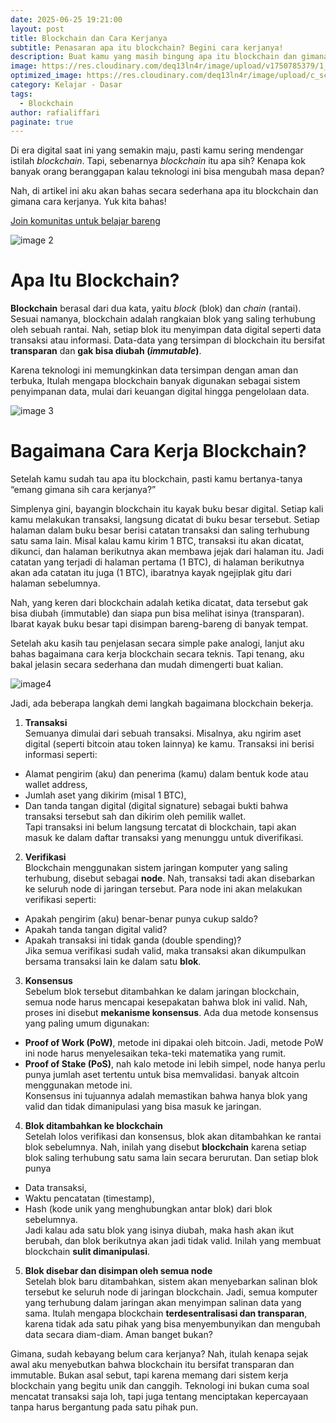```yaml
---
date: 2025-06-25 19:21:00
layout: post
title: Blockchain dan Cara Kerjanya
subtitle: Penasaran apa itu blockchain? Begini cara kerjanya!
description: Buat kamu yang masih bingung apa itu blockchain dan gimana cara kerjanya? Artikel ini cocok buat kamu baca
image: https://res.cloudinary.com/deq13ln4r/image/upload/v1750785379/1_pntka8.png
optimized_image: https://res.cloudinary.com/deq13ln4r/image/upload/c_scale,w_380/v1750785379/1_pntka8.png
category: Kelajar - Dasar
tags:
  - Blockchain
author: rafialiffari
paginate: true
---
```

Di era digital saat ini yang semakin maju, pasti kamu sering mendengar istilah *blockchain*. Tapi, sebenarnya *blockchain* itu apa sih? Kenapa kok banyak orang beranggapan kalau teknologi ini bisa mengubah masa depan?

Nah, di artikel ini aku akan bahas secara sederhana apa itu blockchain dan gimana cara kerjanya. Yuk kita bahas\!

[Join komunitas untuk belajar bareng](https://t.me/Blockhore)

![image 2](https://res.cloudinary.com/deq13ln4r/image/upload/v1750785361/2_rx4x5s.png)

# Apa Itu Blockchain?

**Blockchain** berasal dari dua kata, yaitu *block* (blok) dan *chain* (rantai). Sesuai namanya, blockchain adalah rangkaian blok yang saling terhubung oleh sebuah rantai. Nah, setiap blok itu menyimpan data digital seperti data transaksi atau informasi. Data-data yang tersimpan di blockchain itu bersifat **transparan** dan **gak bisa diubah (*immutable*)**. 

Karena teknologi ini memungkinkan data tersimpan dengan aman dan terbuka, Itulah mengapa blockchain banyak digunakan sebagai sistem penyimpanan data, mulai dari keuangan digital hingga pengelolaan data.

![image 3](https://res.cloudinary.com/deq13ln4r/image/upload/v1750785362/3_zepgjv.png)

# Bagaimana Cara Kerja Blockchain?

Setelah kamu sudah tau apa itu blockchain, pasti kamu bertanya-tanya “emang gimana sih cara kerjanya?” 

Simplenya gini, bayangin blockchain itu kayak buku besar digital. Setiap kali kamu melakukan transaksi, langsung dicatat di buku besar tersebut. Setiap halaman dalam buku besar berisi catatan transaksi dan saling terhubung satu sama lain. Misal kalau kamu kirim 1 BTC, transaksi itu akan dicatat, dikunci, dan halaman berikutnya akan membawa jejak dari halaman itu. Jadi catatan yang terjadi di halaman pertama (1 BTC), di halaman berikutnya akan ada catatan itu juga (1 BTC), ibaratnya kayak ngejiplak gitu dari halaman sebelumnya.

Nah, yang keren dari blockchain adalah ketika dicatat, data tersebut gak bisa diubah (immutable) dan siapa pun bisa melihat isinya (transparan). Ibarat kayak buku besar tapi disimpan bareng-bareng di banyak tempat.

Setelah aku kasih tau penjelasan secara simple pake analogi, lanjut aku bahas bagaimana cara kerja blockchain secara teknis. Tapi tenang, aku bakal jelasin secara sederhana dan mudah dimengerti buat kalian.

![image4](https://res.cloudinary.com/deq13ln4r/image/upload/v1750785362/4_zxh3h4.png)

Jadi, ada beberapa langkah demi langkah bagaimana blockchain bekerja.

1. **Transaksi**  
   Semuanya dimulai dari sebuah transaksi. Misalnya, aku ngirim aset digital (seperti bitcoin atau token lainnya) ke kamu. Transaksi ini berisi informasi seperti:  
* Alamat pengirim (aku) dan penerima (kamu) dalam bentuk kode atau wallet address,  
* Jumlah aset yang dikirim (misal 1 BTC),  
* Dan tanda tangan digital (digital signature) sebagai bukti bahwa transaksi tersebut sah dan dikirim oleh pemilik wallet.  
  Tapi transaksi ini belum langsung tercatat di blockchain, tapi akan masuk ke dalam  daftar transaksi yang menunggu untuk diverifikasi. 

2. **Verifikasi**  
   Blockchain menggunakan sistem jaringan komputer yang saling terhubung, disebut sebagai **node**. Nah, transaksi tadi akan disebarkan ke seluruh node di jaringan tersebut. Para node ini akan melakukan verifikasi seperti: 
* Apakah pengirim (aku) benar-benar punya cukup saldo?  
* Apakah tanda tangan digital valid?  
* Apakah transaksi ini tidak ganda (double spending)?  
  Jika semua verifikasi sudah valid, maka transaksi akan dikumpulkan bersama  transaksi lain ke dalam satu **blok**.  
    
3. **Konsensus**  
   Sebelum blok tersebut ditambahkan ke dalam jaringan blockchain, semua node harus mencapai kesepakatan bahwa blok ini valid. Nah, proses ini disebut **mekanisme konsensus**. Ada dua metode konsensus yang paling umum digunakan:  
* **Proof of Work (PoW)**, metode ini dipakai oleh bitcoin. Jadi, metode PoW ini node harus menyelesaikan teka-teki matematika yang rumit.  
* **Proof of Stake (PoS)**, nah kalo metode ini lebih simpel, node hanya perlu punya jumlah aset tertentu untuk bisa memvalidasi. banyak altcoin menggunakan metode ini.  
  Konsensus ini tujuannya adalah memastikan bahwa hanya blok yang valid dan tidak  dimanipulasi yang bisa masuk ke jaringan.  
    
4. **Blok ditambahkan ke blockchain**  
   Setelah lolos verifikasi dan konsensus, blok akan ditambahkan ke rantai blok sebelumnya. Nah, inilah yang disebut **blockchain** karena setiap blok saling terhubung satu sama lain secara berurutan. Dan setiap blok punya 
* Data transaksi,  
* Waktu pencatatan (timestamp),  
* Hash (kode unik yang menghubungkan antar blok) dari blok sebelumnya.  
  Jadi kalau ada satu blok yang isinya diubah, maka hash akan ikut berubah, dan blok  berikutnya akan jadi tidak valid. Inilah yang membuat blockchain **sulit dimanipulasi**.  
    
5. **Blok disebar dan disimpan oleh semua node**  
   Setelah blok baru ditambahkan, sistem akan menyebarkan salinan blok tersebut ke seluruh node di jaringan blockchain. Jadi, semua komputer yang terhubung dalam jaringan akan menyimpan salinan data yang sama. Itulah mengapa blockchain **terdesentralisasi dan transparan**, karena tidak ada satu pihak yang bisa menyembunyikan dan mengubah data secara diam-diam. Aman banget bukan?     

Gimana, sudah kebayang belum cara kerjanya? Nah, itulah kenapa sejak awal aku menyebutkan bahwa blockchain itu bersifat transparan dan immutable. Bukan asal sebut, tapi karena memang dari sistem kerja blockchain yang begitu unik dan canggih. Teknologi ini bukan cuma soal mencatat transaksi saja loh, tapi juga tentang menciptakan kepercayaan tanpa harus bergantung pada satu pihak pun.
